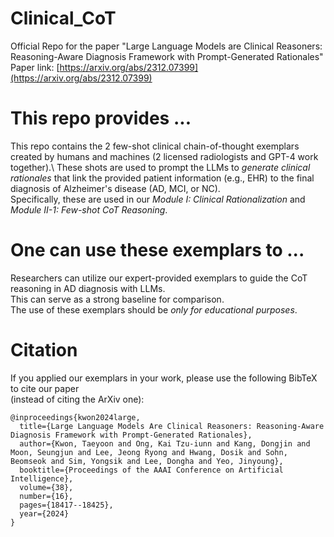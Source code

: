 # Clinical_CoT
Official Repo for the paper "Large Language Models are Clinical Reasoners: Reasoning-Aware Diagnosis Framework with Prompt-Generated Rationales"
Paper link: [https://arxiv.org/abs/2312.07399](https://arxiv.org/abs/2312.07399)

# This repo provides ...
This repo contains the 2 few-shot clinical chain-of-thought exemplars created by humans and machines (2 licensed radiologists and GPT-4 work together).\\
These shots are used to prompt the LLMs to *generate clinical rationales* that link the provided patient information (e.g., EHR) to the final diagnosis of Alzheimer's disease (AD, MCI, or NC).\
Specifically, these are used in our *Module I: Clinical Rationalization* and *Module II-1: Few-shot CoT Reasoning*.

# One can use these exemplars to ...
Researchers can utilize our expert-provided exemplars to guide the CoT reasoning in AD diagnosis with LLMs.\
This can serve as a strong baseline for comparison.\
The use of these exemplars should be *only for educational purposes*. 

# Citation
If you applied our exemplars in your work, please use the following BibTeX to cite our paper\
(instead of citing the ArXiv one):
```
@inproceedings{kwon2024large,
  title={Large Language Models Are Clinical Reasoners: Reasoning-Aware Diagnosis Framework with Prompt-Generated Rationales},
  author={Kwon, Taeyoon and Ong, Kai Tzu-iunn and Kang, Dongjin and Moon, Seungjun and Lee, Jeong Ryong and Hwang, Dosik and Sohn, Beomseok and Sim, Yongsik and Lee, Dongha and Yeo, Jinyoung},
  booktitle={Proceedings of the AAAI Conference on Artificial Intelligence},
  volume={38},
  number={16},
  pages={18417--18425},
  year={2024}
}
```
